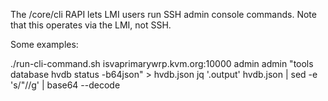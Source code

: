 The /core/cli RAPI lets LMI users run SSH admin console commands.  Note that this operates via the LMI, not SSH.

Some examples:

./run-cli-command.sh isvaprimarywrp.kvm.org:10000 admin admin "tools database hvdb status -b64json" > hvdb.json
jq '.output' hvdb.json | sed -e 's/"//g' | base64 --decode
